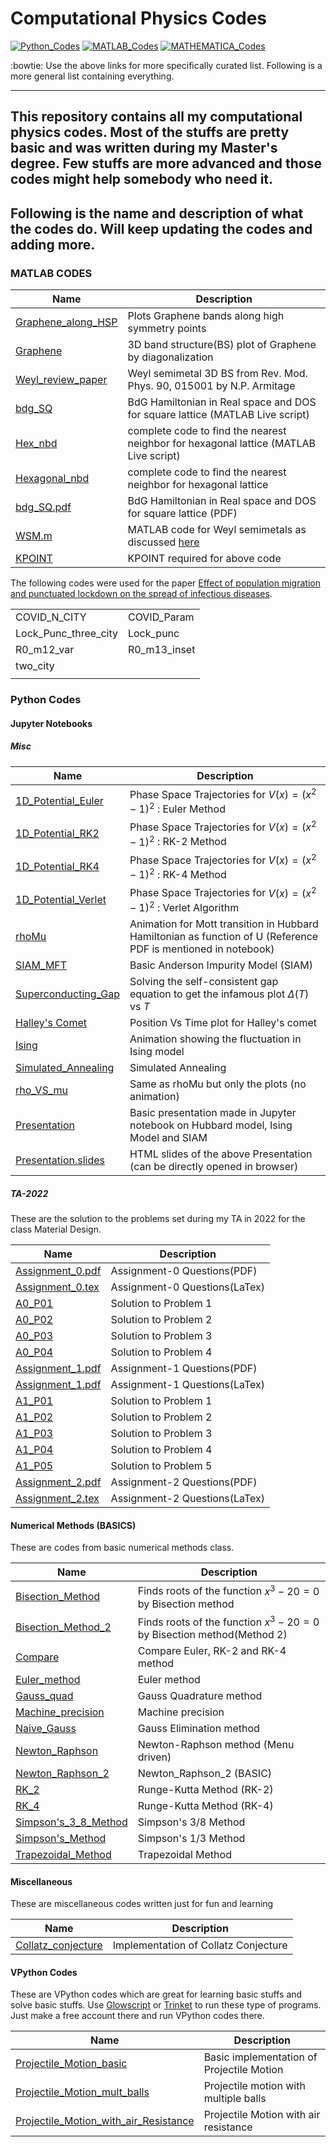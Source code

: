 # Computational Physics Codes

[![Python_Codes](https://img.shields.io/badge/Codes-Python-red.svg)](https://github.com/Ravieroy/Computational-Physics/blob/main/README_PYTHON.md)
[![MATLAB_Codes](https://img.shields.io/badge/Codes-MATLAB-blue.svg)](https://github.com/Ravieroy/Computational-Physics/blob/main/README_MATLAB.md)
[![MATHEMATICA_Codes](https://img.shields.io/badge/Codes-Mathematica-green.svg)](https://github.com/Ravieroy/Computational-Physics/blob/main/README_MATHEMATICA.md)

:bowtie: Use the above links for more specifically curated list. Following is a more general list containing everything.

---
## This repository contains all my computational physics codes. Most of the stuffs are pretty basic and was written during my Master's degree. Few stuffs are more advanced and those codes might help somebody who need it. 

## Following is the name and description of what the codes do. Will keep updating the codes and adding more.

### MATLAB CODES 
| Name                                                                                                                    | Description                                                                                                                                                      |
| ----------------------------------------------------------------------------------------------------------------------- | ---------------------------------------------------------------------------------------------------------------------------------------------------------------- |
| [Graphene_along_HSP](https://github.com/Ravieroy/Computational-Physics/blob/main/MATLAB_CODES/Graphene_along_HSP.m)     | Plots Graphene bands along high symmetry points                                                                                                                  |
| [Graphene](https://github.com/Ravieroy/Computational-Physics/blob/main/MATLAB_CODES/Graphene.m)                         | 3D band structure(BS) plot of Graphene by diagonalization                                                                                                        |
| [Weyl_review_paper](https://github.com/Ravieroy/Computational-Physics/blob/main/MATLAB_CODES/Weyl_review_paper.m)       | Weyl semimetal 3D BS from Rev. Mod. Phys. 90, 015001 by N.P. Armitage                                                                                            |
| [bdg_SQ](https://github.com/Ravieroy/Computational-Physics/blob/main/MATLAB_CODES/Full_SQ/bdg_SQ.mlx)                   | BdG Hamiltonian in Real space and DOS for square lattice (MATLAB Live script)                                                                                    |
| [Hex_nbd](https://github.com/Ravieroy/Computational-Physics/blob/main/MATLAB_CODES/Hexagonal_nbd/Hex_nbd.mlx)           | complete code to find the nearest neighbor for hexagonal lattice (MATLAB Live script)                                                                            |
| [Hexagonal_nbd](https://github.com/Ravieroy/Computational-Physics/blob/main/MATLAB_CODES/Hexagonal_nbd/Hexagonal_nbd.m) | complete code to find the nearest neighbor for hexagonal lattice                                                                                                 |
| [bdg_SQ.pdf](https://github.com/Ravieroy/Computational-Physics/blob/main/MATLAB_CODES/Full_SQ/bdg_SQ.pdf)               | BdG Hamiltonian in Real space and DOS for square lattice (PDF)                                                                                                   |
| [WSM.m](https://github.com/Ravieroy/Computational-Physics/blob/main/MATLAB_CODES/WSM.m)                                 | MATLAB code for Weyl semimetals as discussed [here](https://ravieroy.github.io/knowledge-vault/Academics/papers/PRB.92.161110_Pallab_Goswami/) |
| [KPOINT](https://github.com/Ravieroy/Computational-Physics/blob/main/MATLAB_CODES/KPOINT)                                                                                                                  | KPOINT required for above code                                                                                                                                   |

The following codes were used for the paper [Effect of population migration and punctuated lockdown on the spread of infectious diseases](https://www.degruyter.com/document/doi/10.1515/msds-2020-0137/html).

|                      |              |
| -------------------- | ------------ |
| COVID_N_CITY         | COVID_Param  |
| Lock_Punc_three_city | Lock_punc    |
| R0_m12_var           | R0_m13_inset |
| two_city             |              |
|                      |              |

### Python Codes
#### Jupyter Notebooks 
##### Misc
| Name                                                                                                                                                            | Description                                                                                                    |
| --------------------------------------------------------------------------------------------------------------------------------------------------------------- | -------------------------------------------------------------------------------------------------------------- |
| [1D_Potential_Euler](https://github.com/Ravieroy/Computational-Physics/blob/main/PYTHON_CODES/Notebooks/1D_Potential_Euler.ipynb)                               | Phase Space Trajectories for $V(x)=(x^2−1)^2$ : Euler Method                                                   |
| [1D_Potential_RK2](https://github.com/Ravieroy/Computational-Physics/blob/main/PYTHON_CODES/Notebooks/1D_Potential_RK2.ipynb)                                   | Phase Space Trajectories for $V(x)=(x^2−1)^2$ : RK-2 Method                                                    |
| [1D_Potential_RK4](https://github.com/Ravieroy/Computational-Physics/blob/main/PYTHON_CODES/Notebooks/1D_Potential_RK4.ipynb)                                   | Phase Space Trajectories for $V(x)=(x^2−1)^2$ : RK-4 Method                                                    |
| [1D_Potential_Verlet](https://github.com/Ravieroy/Computational-Physics/blob/main/PYTHON_CODES/Notebooks/1D_Potential_Verlet.ipynb)                             | Phase Space Trajectories for $V(x)=(x^2−1)^2$ : Verlet Algorithm                                               |
| [rhoMu](https://github.com/Ravieroy/Computational-Physics/blob/main/PYTHON_CODES/Notebooks/rhoMu.ipynb)                                                         | Animation for Mott transition in Hubbard Hamiltonian as function of U (Reference PDF is mentioned in notebook) |
| [SIAM_MFT](https://github.com/Ravieroy/Computational-Physics/blob/main/PYTHON_CODES/Notebooks/SIAM_MFT.ipynb)                                                   | Basic Anderson Impurity Model (SIAM)                                                                           |
| [Superconducting_Gap](https://github.com/Ravieroy/Computational-Physics/blob/main/PYTHON_CODES/Notebooks/Superconducting_Gap.ipynb)                             | Solving the self-consistent gap equation to get the infamous plot $\Delta(T)$ vs $T$                           |
| [Halley's Comet](https://github.com/Ravieroy/Computational-Physics/blob/main/PYTHON_CODES/Notebooks/Halley's%20Comet.ipynb "Halley's Comet.ipynb")              | Position Vs Time plot for Halley's comet                                                                       |
| [Ising](https://github.com/Ravieroy/Computational-Physics/blob/main/PYTHON_CODES/Notebooks/Ising.ipynb "Ising.ipynb")                                           | Animation showing the fluctuation in Ising model                                                               |
| [Simulated_Annealing](https://github.com/Ravieroy/Computational-Physics/blob/main/PYTHON_CODES/Notebooks/Simulated_Annealing.ipynb "Simulated_Annealing.ipynb") | Simulated Annealing                                                                                            |
| [rho_VS_mu](https://github.com/Ravieroy/Computational-Physics/blob/main/PYTHON_CODES/Notebooks/rho_VS_mu.ipynb "rho_VS_mu.ipynb")                               | Same as rhoMu but only the plots (no animation)                                                                 |
| [Presentation](https://github.com/Ravieroy/Computational-Physics/blob/main/PYTHON_CODES/Notebooks/Presentation.ipynb "Presentation.ipynb")                      | Basic presentation made in Jupyter notebook on Hubbard model, Ising Model and SIAM                             |
| [Presentation.slides](https://github.com/Ravieroy/Computational-Physics/blob/main/PYTHON_CODES/Notebooks/Presentation.slides.html "Presentation.slides.html")   | HTML slides of the above Presentation (can be directly opened in browser)                                                                                                               |


##### TA-2022
These are the solution to the problems set during my TA in 2022 for the class Material Design. 

| Name             | Description                   |
| ---------------- | ----------------------------- |
| [Assignment_0.pdf](https://github.com/Ravieroy/Computational-Physics/blob/main/PYTHON_CODES/TA_2022/Assignment_0/Problems/Assignment_0.pdf) | Assignment-0 Questions(PDF)   |
| [Assignment_0.tex](https://github.com/Ravieroy/Computational-Physics/blob/main/PYTHON_CODES/TA_2022/Assignment_0/Problems/Assignment_0.tex) | Assignment-0 Questions(LaTex) |
| [A0_P01](https://github.com/Ravieroy/Computational-Physics/blob/main/PYTHON_CODES/TA_2022/Assignment_0/Solutions/A0_P01.ipynb)           | Solution to Problem 1         |
| [A0_P02](https://github.com/Ravieroy/Computational-Physics/blob/main/PYTHON_CODES/TA_2022/Assignment_0/Solutions/A0_P02.ipynb)           | Solution to Problem 2         |
| [A0_P03](https://github.com/Ravieroy/Computational-Physics/blob/main/PYTHON_CODES/TA_2022/Assignment_0/Solutions/A0_P03.ipynb)           | Solution to Problem 3         |
| [A0_P04](https://github.com/Ravieroy/Computational-Physics/blob/main/PYTHON_CODES/TA_2022/Assignment_0/Solutions/A0_P04.ipynb)           | Solution to Problem 4         |
| [Assignment_1.pdf](https://github.com/Ravieroy/Computational-Physics/blob/main/PYTHON_CODES/TA_2022/Assignment_1/Problems/Assignment_1.pdf) | Assignment-1 Questions(PDF)   |
| [Assignment_1.pdf](https://github.com/Ravieroy/Computational-Physics/blob/main/PYTHON_CODES/TA_2022/Assignment_1/Problems/Assignment_1.tex) | Assignment-1 Questions(LaTex) |
| [A1_P01](https://github.com/Ravieroy/Computational-Physics/blob/main/PYTHON_CODES/TA_2022/Assignment_1/Solutions/A1_P01.ipynb)           | Solution to Problem 1         |
| [A1_P02](https://github.com/Ravieroy/Computational-Physics/blob/main/PYTHON_CODES/TA_2022/Assignment_1/Solutions/A1_P02.ipynb)           | Solution to Problem 2         |
| [A1_P03](https://github.com/Ravieroy/Computational-Physics/blob/main/PYTHON_CODES/TA_2022/Assignment_1/Solutions/A1_P03.ipynb)           | Solution to Problem 3         |
| [A1_P04](https://github.com/Ravieroy/Computational-Physics/blob/main/PYTHON_CODES/TA_2022/Assignment_1/Solutions/A1_P04.ipynb)           | Solution to Problem 4         |
| [A1_P05](https://github.com/Ravieroy/Computational-Physics/blob/main/PYTHON_CODES/TA_2022/Assignment_1/Solutions/A1_P05.ipynb)           | Solution to Problem 5         |
| [Assignment_2.pdf](https://github.com/Ravieroy/Computational-Physics/blob/main/PYTHON_CODES/TA_2022/Assignment_2/Problems/Assignment_2.pdf) | Assignment-2 Questions(PDF)   |
| [Assignment_2.tex](https://github.com/Ravieroy/Computational-Physics/blob/main/PYTHON_CODES/TA_2022/Assignment_2/Problems/Assignment_2.tex) | Assignment-2 Questions(LaTex) |

#### Numerical Methods (BASICS)
These are codes from basic numerical methods class. 

| Name                 | Description                                                           |
| -------------------- | --------------------------------------------------------------------- |
| [Bisection_Method](https://github.com/Ravieroy/Computational-Physics/blob/main/PYTHON_CODES/Numerical_Methods/Bisection_Method.py)     | Finds roots of the function $x^3-20 =0$ by Bisection method           |
| [Bisection_Method_2](https://github.com/Ravieroy/Computational-Physics/blob/main/PYTHON_CODES/Numerical_Methods/Bisection_Method_2.py)   | Finds roots of the function $x^3-20 =0$ by Bisection method(Method 2) |
| [Compare](https://github.com/Ravieroy/Computational-Physics/blob/main/PYTHON_CODES/Numerical_Methods/Compare.py)              | Compare Euler, RK-2 and RK-4 method                                   |
| [Euler_method](https://github.com/Ravieroy/Computational-Physics/blob/main/PYTHON_CODES/Numerical_Methods/Euler_method.py)         | Euler method                                                          |
| [Gauss_quad](https://github.com/Ravieroy/Computational-Physics/blob/main/PYTHON_CODES/Numerical_Methods/Gauss_quad.py)           | Gauss Quadrature method                                               |
| [Machine_precision](https://github.com/Ravieroy/Computational-Physics/blob/main/PYTHON_CODES/Numerical_Methods/Machine_precision.py)    | Machine precision                                                     |
| [Naive_Gauss](https://github.com/Ravieroy/Computational-Physics/blob/main/PYTHON_CODES/Numerical_Methods/Naive_Gauss.py)          | Gauss Elimination method                                              |
| [Newton_Raphson](https://github.com/Ravieroy/Computational-Physics/blob/main/PYTHON_CODES/Numerical_Methods/Newton_Raphson.py)       | Newton-Raphson method (Menu driven)                                   |
| [Newton_Raphson_2](https://github.com/Ravieroy/Computational-Physics/blob/main/PYTHON_CODES/Numerical_Methods/Newton_Raphson_2.py)     | Newton_Raphson_2 (BASIC)                                              |
| [RK_2](https://github.com/Ravieroy/Computational-Physics/blob/main/PYTHON_CODES/Numerical_Methods/RK_2.py)                 | Runge-Kutta Method (RK-2)                                             |
| [RK_4](https://github.com/Ravieroy/Computational-Physics/blob/main/PYTHON_CODES/Numerical_Methods/RK_4.py)                 | Runge-Kutta Method (RK-4)                                             |
| [Simpson's_3_8_Method](https://github.com/Ravieroy/Computational-Physics/blob/main/PYTHON_CODES/Numerical_Methods/Simpson's_3_8_Method.py) | Simpson's 3/8 Method                                                  |
| [Simpson's_Method](https://github.com/Ravieroy/Computational-Physics/blob/main/PYTHON_CODES/Numerical_Methods/Simpson's_Method.py)     | Simpson's 1/3 Method                                                  |
| [Trapezoidal_Method](https://github.com/Ravieroy/Computational-Physics/blob/main/PYTHON_CODES/Numerical_Methods/Trapezoidal_Method.py)   | Trapezoidal Method                                                                       |

#### Miscellaneous 
These are miscellaneous codes written just for fun and learning 

| Name                                                                                                                      | Description                      |
| ------------------------------------------------------------------------------------------------------------------------- | -------------------------------- |
| [Collatz_conjecture](https://github.com/Ravieroy/Computational-Physics/blob/main/PYTHON_CODES/Misc/Collatz_conjecture.py) | Implementation of Collatz Conjecture |

#### VPython Codes
These are VPython codes which are great for learning basic stuffs and solve basic stuffs.  Use [Glowscript](https://glowscript.org/) or [Trinket](https://trinket.io/) to run these type of programs. Just make a free account there and run VPython codes there.

| Name                                                                                                                                                                                                          | Description                               |
| ------------------------------------------------------------------------------------------------------------------------------------------------------------------------------------------------------------- | ----------------------------------------- |
| [Projectile_Motion_basic](https://github.com/Ravieroy/Computational-Physics/blob/main/PYTHON_CODES/VPython/Projectile_Motion_basic.py)                                                                        | Basic implementation of Projectile Motion |
| [Projectile_Motion_mult_balls](https://github.com/Ravieroy/Computational-Physics/blob/main/PYTHON_CODES/VPython/Projectile_Motion_mult_balls.py "Projectile_Motion_mult_balls.py")                            | Projectile motion with multiple balls     |
| [Projectile_Motion_with_air_Resistance](https://github.com/Ravieroy/Computational-Physics/blob/main/PYTHON_CODES/VPython/Projectile_Motion_with_air_Resistance.py "Projectile_Motion_with_air_Resistance.py") | Projectile Motion with air resistance                                          |
